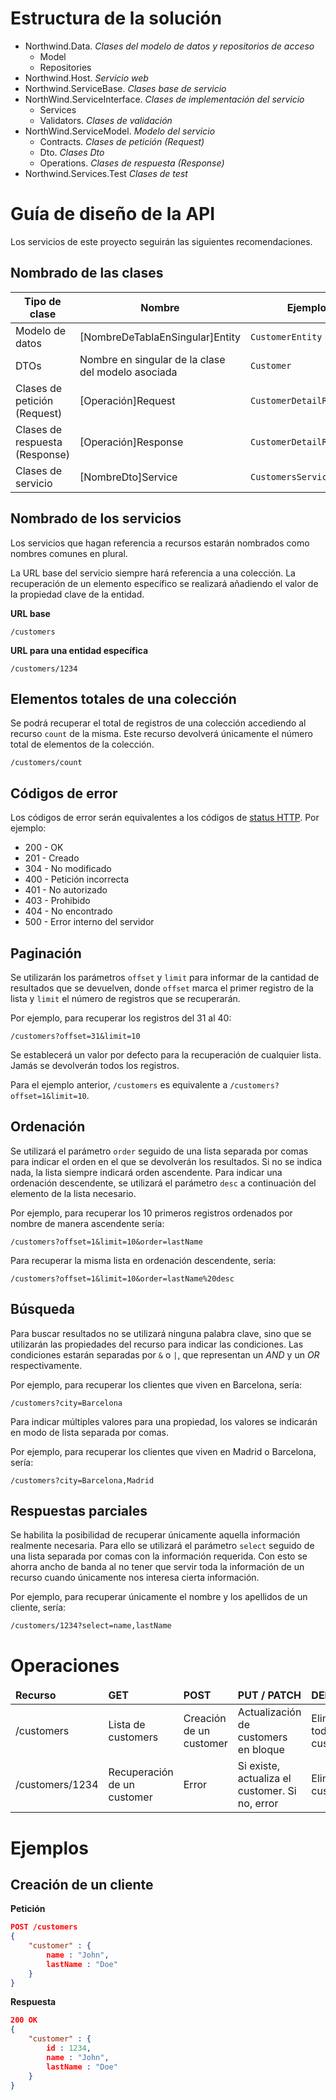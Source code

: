 # Estructura de la solución

  * Northwind.Data. *Clases del modelo de datos y repositorios de acceso*
    * Model			    
    * Repositories		
  * Northwind.Host. *Servicio web*
  * Northwind.ServiceBase. *Clases base de servicio*
  * NorthWind.ServiceInterface. *Clases de implementación del servicio*
    * Services
    * Validators. *Clases de validación*
  * NorthWind.ServiceModel. *Modelo del servicio*
    * Contracts. *Clases de petición (Request)*
    * Dto. *Clases Dto*
    * Operations. *Clases de respuesta (Response)*    
  * Northwind.Services.Test *Clases de test*

# Guía de diseño de la API

Los servicios de este proyecto seguirán las siguientes recomendaciones.

## Nombrado de las clases

<table>
	<thead>
		<tr>
			<th>Tipo de clase</th>
			<th>Nombre</th>
			<th>Ejemplo</th>
		</tr>
	</thead>
	<tbody>
		<tr>
			<td>Modelo de datos</td>
			<td>[NombreDeTablaEnSingular]Entity</td>
			<td><code>CustomerEntity</code></td>
		</tr>
		<tr>
			<td>DTOs</td>
			<td>Nombre en singular de la clase del modelo asociada</td>
			<td><code>Customer</code></td>
		</tr>
		<tr>
			<td>Clases de petición (Request)</td>
			<td>[Operación]Request</td>
			<td><code>CustomerDetailRequest</code></td>
		</tr>
		<tr>
			<td>Clases de respuesta (Response)</td>
			<td>[Operación]Response</td>
			<td><code>CustomerDetailResponse</code></td>
		</tr>
		<tr>
			<td>Clases de servicio</td>
			<td>[NombreDto]Service</td>
			<td><code>CustomersService</code></td>
		</tr>
	</tbody>
</table>

## Nombrado de los servicios

Los servicios que hagan referencia a recursos estarán nombrados como nombres comunes en plural.

La URL base del servicio siempre hará referencia a una colección. La recuperación de un elemento específico se realizará añadiendo el valor de la propiedad clave de la entidad.

**URL base**

	/customers

**URL para una entidad específica**

	/customers/1234

## Elementos totales de una colección

Se podrá recuperar el total de registros de una colección accediendo al recurso `count` de la misma. Este recurso devolverá únicamente el número total de elementos de la colección.

	/customers/count

## Códigos de error

Los códigos de error serán equivalentes a los códigos de [status HTTP](http://es.wikipedia.org/wiki/Anexo:C%C3%B3digos_de_estado_HTTP). Por ejemplo:

  * 200 - OK
  * 201 - Creado
  * 304 - No modificado
  * 400 - Petición incorrecta
  * 401 - No autorizado
  * 403 - Prohibido
  * 404 - No encontrado
  * 500 - Error interno del servidor

## Paginación

Se utilizarán los parámetros `offset` y `limit` para informar de la cantidad de resultados que se devuelven, donde `offset` marca el primer registro de la lista y `limit` el número de registros que se recuperarán.

Por ejemplo, para recuperar los registros del 31 al 40:

	/customers?offset=31&limit=10

Se establecerá un valor por defecto para la recuperación de cualquier lista. Jamás se devolverán todos los registros. 

Para el ejemplo anterior, `/customers` es equivalente a `/customers?offset=1&limit=10`.

## Ordenación

Se utilizará el parámetro `order` seguido de una lista separada por comas para indicar el orden en el que se devolverán los resultados. Si no se indica nada, la lista siempre indicará orden ascendente. Para indicar una ordenación descendente, se utilizará el parámetro `desc` a continuación del elemento de la lista necesario.

Por ejemplo, para recuperar los 10 primeros registros ordenados por nombre de manera ascendente sería:

	/customers?offset=1&limit=10&order=lastName

Para recuperar la misma lista en ordenación descendente, sería:

	/customers?offset=1&limit=10&order=lastName%20desc

## Búsqueda

Para buscar resultados no se utilizará ninguna palabra clave, sino que se utilizarán las propiedades del recurso para indicar las condiciones. Las condiciones estarán separadas por `&` o `|`, que representan un *AND* y un *OR* respectivamente.

Por ejemplo, para recuperar los clientes que viven en Barcelona, sería:

	/customers?city=Barcelona

Para indicar múltiples valores para una propiedad, los valores se indicarán en modo de lista separada por comas.

Por ejemplo, para recuperar los clientes que viven en Madrid o Barcelona, sería:

	/customers?city=Barcelona,Madrid

## Respuestas parciales

Se habilita la posibilidad de recuperar únicamente aquella información realmente necesaria. Para ello se utilizará el parámetro `select` seguido de una lista separada por comas con la información requerida. Con esto se ahorra ancho de banda al no tener que servir toda la información de un recurso cuando únicamente nos interesa cierta información.

Por ejemplo, para recuperar únicamente el nombre y los apellidos de un cliente, sería: 

	/customers/1234?select=name,lastName

# Operaciones

<table>
	<thead>
		<tr>
			<td><strong>Recurso</strong></td>
			<td><strong>GET</strong></td>
			<td><strong>POST</strong></td>
			<td><strong>PUT / PATCH</strong></td>
			<td><strong>DELETE<strong></td>
		</tr>
	</thead>
	<tbody>
		<tr>
			<td>/customers</td>
			<td>Lista de customers</td>
			<td>Creación de un customer</td>
			<td>Actualización de customers en bloque</td>
			<td>Elimina todos los customers</td>
		</tr>
		<tr>
			<td>/customers/1234</td>
			<td>Recuperación de un customer</td>
			<td>Error</td>
			<td>Si existe, actualiza el customer. Si no, error</td>
			<td>Elimina el customer</td>
		</tr>
	</tbody>
</table>

# Ejemplos

## Creación de un cliente 

**Petición**

```json
POST /customers
{
	"customer" : {
		name : "John",
		lastName : "Doe"
	}
}
```

**Respuesta**

```json
200 OK
{
	"customer" : {
		id : 1234,
		name : "John",
		lastName : "Doe"
	}
}
```
